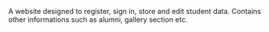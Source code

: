  A website designed to register, sign in, store and edit student data.
 Contains other informations such as alumni, gallery section etc.
